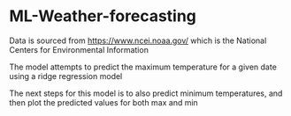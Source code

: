 # ML-Weather-forecasting
Data is sourced from https://www.ncei.noaa.gov/ which is the National Centers for Environmental Information

The model attempts to predict the maximum temperature for a given date using a ridge regression model

The next steps for this model is to also predict minimum temperatures, and then plot the predicted values for both max and min


